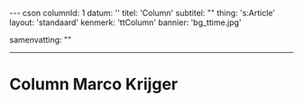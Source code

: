 --- cson
columnId:       1
datum:          ''
titel:          'Column'
subtitel:       ""
thing:          's:Article'
layout:         'standaard'
kenmerk:        'ttColumn'
bannier:        'bg_ttime.jpg'

samenvatting:   ""

---


# Column Marco Krijger

